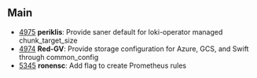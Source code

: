 ## Main

- [4975](https://github.com/grafana/loki/pull/4975) **periklis**: Provide saner default for loki-operator managed chunk_target_size
- [4974](https://github.com/grafana/loki/pull/5432) **Red-GV**: Provide storage configuration for Azure, GCS, and Swift through common_config
- [5345](https://github.com/grafana/loki/pull/5345) **ronensc**: Add flag to create Prometheus rules
